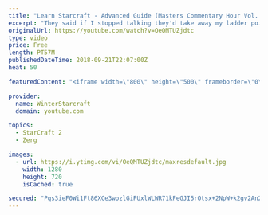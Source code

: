 ```yaml
---
title: "Learn Starcraft - Advanced Guide (Masters Commentary Hour Vol. 1)"
excerpt: "They said if I stopped talking they'd take away my ladder points. Next one I upload will have more terran/toss blame RNGesus."
originalUrl: https://youtube.com/watch?v=OeQMTUZjdtc
type: video
price: Free
length: PT57M
publishedDateTime: 2018-09-21T22:07:00Z
heat: 50

featuredContent: "<iframe width=\"800\" height=\"500\" frameborder=\"0\" src=\"https://www.youtube.com/embed/OeQMTUZjdtc\" allow=\"accelerometer; autoplay; encrypted-media; gyroscope; picture-in-picture\" allowfullscreen></iframe>"

provider:
  name: WinterStarcraft
  domain: youtube.com

topics:
  - StarCraft 2
  - Zerg

images:
  - url: https://i.ytimg.com/vi/OeQMTUZjdtc/maxresdefault.jpg
    width: 1280
    height: 720
    isCached: true

secured: "Pqs3ieF0Wi1Ft86XCe3wozlGiPUxlWLWR71kFeGJI5rOtsx+2NpW+k2gv2An2F4RdBMk7+QAmfEKBWgsX7L5K0ZogBMIhbKqQS5twwHwQnUj7K4lPA6qK6C7J33E3OtDVJRT0QdKaIwEfOn4HSYyMraYXkIWZQH8rfUUZQUwyhzl66dLxzg0Wa6lh9jMSnIes4VLRfqBUZlfKdbLMNSRPETzsYvalnhx13oNhV9D4aZ/ZWdE7WpUdcRqq5S395bEq5smrQ/wzNvZaCCsUFpYNHqP92xXNeAF1A7gGnrZ4nvpbx6ANlMRkvgNaq4UYC/mEyGQo7ZoEu+V0MErXr2U2NkUmWOJt0dzCJ2eELAGOcE1IQLJdkJ6VxS5X+PktGKct88P5LRuRLrX7mqqo2N/8PJ0obCALcsVKYFarMdkyLw=;MVYcIJ+hm4G/wdeG94EQcA=="
---
```


